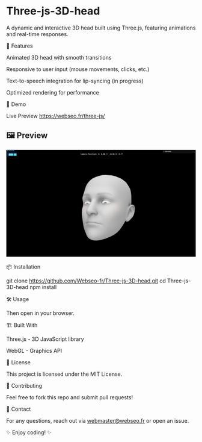 # Three-js-3D-head

A dynamic and interactive 3D head built using Three.js, featuring animations and real-time responses.

🚀 Features

Animated 3D head with smooth transitions

Responsive to user input (mouse movements, clicks, etc.)

Text-to-speech integration for lip-syncing (in progress)

Optimized rendering for performance

🎥 Demo

Live Preview https://webseo.fr/three-js/

## 🖼 Preview
![3D Head Preview](./3D-three-js.png)


📦 Installation

git clone https://github.com/Webseo-fr/Three-js-3D-head.git
cd Three-js-3D-head
npm install

🛠 Usage

Then open in your browser.

🏗 Built With

Three.js - 3D JavaScript library

WebGL - Graphics API

📜 License

This project is licensed under the MIT License.

🤝 Contributing

Feel free to fork this repo and submit pull requests!

📧 Contact

For any questions, reach out via webmaster@webseo.fr or open an issue.

✨ Enjoy coding! ✨
